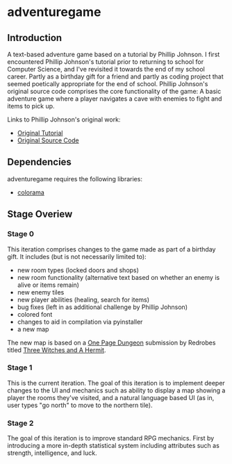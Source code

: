﻿# adventuregame

## Introduction
A text-based adventure game based on a tutorial by Phillip Johnson. I first encountered Phillip Johnson's tutorial prior to returning to school for Computer Science, and I've revisited it towards the end of my school career. Partly as a birthday gift for a friend and partly as coding project that seemed poetically appropriate for the end of school. Phillip Johnson's original source code comprises the core functionality of the game: A basic adventure game where a player navigates a cave with enemies to fight and items to pick up. 

Links to Phillip Johnson's original work:
* [Original Tutorial](https://letstalkdata.com/2014/08/how-to-write-a-text-adventure-in-python/)
* [Original Source Code](https://github.com/phillipjohnson/text-adventure-tut)

## Dependencies
adventuregame requires the following libraries:
* [colorama](https://pypi.org/project/colorama/)

## Stage Overiew
### Stage 0

This iteration comprises changes to the game made as part of a birthday gift. It includes (but is not necessarily limited to): 
* new room types (locked doors and shops)
* new room functionality (alternative text based on whether an enemy is alive or items remain)
* new enemy tiles
* new player abilities (healing, search for items)
* bug fixes (left in as additional challenge by Phillip Johnson)
* colored font
* changes to aid in compilation via pyinstaller
* a new map

The new map is based on a [One Page Dungeon](https://www.sageadvice.eu/2016/03/22/need-an-adventure-one-page-dungeon/) submission by Redrobes titled [Three Witches and A Hermit](https://campaignwiki.org/1pdc/2010/ ).

### Stage 1

This is the current iteration. The goal of this iteration is to implement deeper changes to the UI and mechanics such as ability to display a map showing a player the rooms they've visited, and a natural language based UI (as in, user types "go north" to move to the northern tile).

### Stage 2

The goal of this iteration is to improve standard RPG mechanics. First by introducing a more in-depth statistical system including attributes such as strength, intelligence, and luck.
